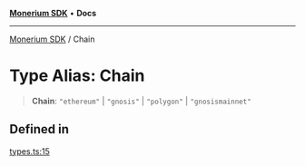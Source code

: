 [**Monerium SDK**](../README.md) • **Docs**

---

[Monerium SDK](../README.md) / Chain

# Type Alias: Chain

> **Chain**: `"ethereum"` \| `"gnosis"` \| `"polygon"` \| `"gnosismainnet"`

## Defined in

[types.ts:15](https://github.com/monerium/js-monorepo/blob/daf0515eb0b1bfcdd9bd49ef605447668fdb0f6a/packages/sdk/src/types.ts#L15)
